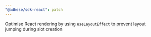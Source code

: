```yaml
---
"@adhese/sdk-react": patch
---
```


Optimise React rendering by using `useLayoutEffect` to prevent layout jumping during slot creation
